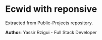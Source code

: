 # Ecwid with reponsive 
 
Extracted from Public-Projects repository. 
 
**Author:** Yassir Rzigui - Full Stack Developer 
